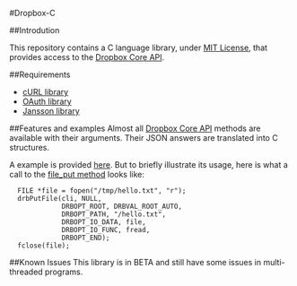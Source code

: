 #Dropbox-C

##Introdution

This repository contains a C language library, under [MIT License](https://github.com/Dwii/Dropbox-C/blob/master/LICENSE), that provides access to the [Dropbox Core API](https://www.dropbox.com/developers/core/docs).

##Requirements

* [cURL library](http://curl.haxx.se/libcurl/)
* [OAuth library](http://liboauth.sourceforge.net/)
* [Jansson library](http://www.digip.org/jansson/)

##Features and examples
Almost all [Dropbox Core API](https://www.dropbox.com/developers/core/docs) methods are available with their arguments. Their JSON answers are translated into C structures.

A example is provided [here](https://github.com/Dwii/Dropbox-C/blob/master/Dropbox/example/example.c). But to briefly illustrate its usage, here is what a call to the [file_put method](https://www.dropbox.com/developers/core/docs#files_put) looks like:

```
  FILE *file = fopen("/tmp/hello.txt", "r"); 
  drbPutFile(cli, NULL,
             DRBOPT_ROOT, DRBVAL_ROOT_AUTO,
             DRBOPT_PATH, "/hello.txt",
             DRBOPT_IO_DATA, file,
             DRBOPT_IO_FUNC, fread,
             DRBOPT_END);
  fclose(file);
```

##Known Issues
This library is in BETA and still have some issues in multi-threaded programs.

